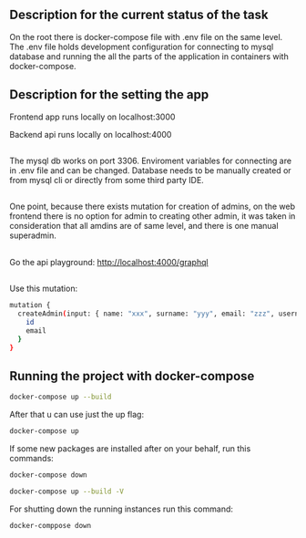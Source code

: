 ## Description for the current status of the task

On the root there is docker-compose file with .env file on the same level. The .env file holds development configuration for connecting to mysql database and running the all the parts of the application in containers with docker-compose.

## Description for the setting the app

Frontend app runs locally on localhost:3000

Backend api runs locally on localhost:4000

##

The mysql db works on port 3306. Enviroment variables for connecting are in .env file and can be changed. Database needs to be manually created or from mysql cli or directly from some third party IDE.

##

One point, because there exists mutation for creation of admins, on the web frontend there is no option for admin to creating other admin, it was taken in consideration that all amdins are of same level, and there is one manual superadmin.

##

Go the api playground: [http://localhost:4000/graphql](http://localhost:4000/graphql)

##

Use this mutation:

```bash
mutation {
  createAdmin(input: { name: "xxx", surname: "yyy", email: "zzz", username: "qqq", password: "www" }) {
    id
    email
  }
}
```

## Running the project with docker-compose

```bash
docker-compose up --build
```

After that u can use just the up flag:

```bash
docker-compose up
```

If some new packages are installed after on your behalf, run this commands:

```bash
docker-compose down

docker-compose up --build -V
```

For shutting down the running instances run this command:

```bash
docker-comppose down
```
